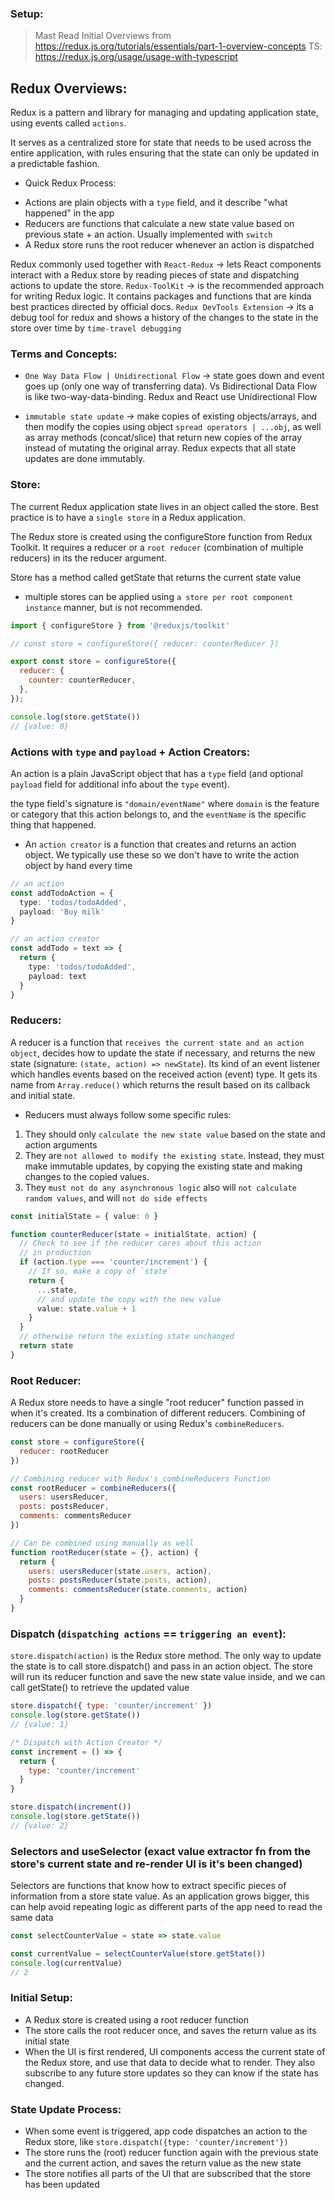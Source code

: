 ### Setup:
> Mast Read Initial Overviews from https://redux.js.org/tutorials/essentials/part-1-overview-concepts
> TS: https://redux.js.org/usage/usage-with-typescript

## Redux Overviews:
Redux is a pattern and library for managing and updating application state, using events called `actions`. 

It serves as a centralized store for state that needs to be used across the entire application, with rules ensuring that the state can only be updated in a predictable fashion.

* Quick Redux Process:
- Actions are plain objects with a `type` field, and it describe "what happened" in the app
- Reducers are functions that calculate a new state value based on previous state + an action. Usually implemented with `switch`
- A Redux store runs the root reducer whenever an action is dispatched

Redux commonly used together with 
`React-Redux` -> lets React components interact with a Redux store by reading pieces of state and dispatching actions to update the store.
`Redux-ToolKit` -> is the recommended approach for writing Redux logic. It contains packages and functions that are kinda best practices directed by official docs. 
`Redux DevTools Extension` -> its a debug tool for redux and shows a history of the changes to the state in the store over time by `time-travel debugging`

### Terms and Concepts:
- `One Way Data Flow | Unidirectional Flow` -> state goes down and event goes up (only one way of transferring data). Vs Bidirectional Data Flow is like two-way-data-binding. Redux and React use Unidirectional Flow

- `immutable state update` -> make copies of existing objects/arrays, and then modify the copies using object `spread operators | ...obj`, as well as array methods (concat/slice) that return new copies of the array instead of mutating the original array. Redux expects that all state updates are done immutably.


### Store:
The current Redux application state lives in an object called the store. Best practice is to have a `single store` in a Redux application.

The Redux store is created using the configureStore function from Redux Toolkit. It requires a reducer or a `root reducer` (combination of multiple reducers) in its the reducer argument. 

Store has a method called getState that returns the current state value

* multiple stores can be applied using `a store per root component instance` manner, but is not recommended. 

```js
import { configureStore } from '@reduxjs/toolkit'

// const store = configureStore({ reducer: counterReducer })

export const store = configureStore({
  reducer: {
    counter: counterReducer,
  },
});

console.log(store.getState())
// {value: 0}
```

### Actions with `type` and `payload` + Action Creators:
An action is a plain JavaScript object that has a `type` field (and optional `payload` field for additional info about the `type` event).

the type field's signature is `"domain/eventName"` where `domain` is the feature or category that this action belongs to, and the `eventName` is the specific thing that happened.

* An `action creator` is a function that creates and returns an action object. We typically use these so we don't have to write the action object by hand every time

```ts
// an action
const addTodoAction = {
  type: 'todos/todoAdded',
  payload: 'Buy milk'
}

// an action creator
const addTodo = text => {
  return {
    type: 'todos/todoAdded',
    payload: text
  }
}
```

### Reducers:
A reducer is a function that `receives the current state and an action object`, decides how to update the state if necessary, and returns the new state (signature: `(state, action) => newState`). Its kind of an event listener which handles events based on the received action (event) type. It gets its name from `Array.reduce()` which returns the result based on its callback and initial state.

* Reducers must always follow some specific rules:

1. They should only `calculate the new state value` based on the state and action arguments
2. They are `not allowed to modify the existing state`. Instead, they must make immutable updates, by copying the existing state and making changes to the copied values.
3. They `must not do any asynchronous logic` also will `not calculate random values`, and will `not do side effects`

```ts
const initialState = { value: 0 }

function counterReducer(state = initialState, action) {
  // Check to see if the reducer cares about this action
  // in production 
  if (action.type === 'counter/increment') {
    // If so, make a copy of `state`
    return {
      ...state,
      // and update the copy with the new value
      value: state.value + 1
    }
  }
  // otherwise return the existing state unchanged
  return state
}
```

### Root Reducer:
A Redux store needs to have a single "root reducer" function passed in when it's created. Its a combination of different reducers. Combining of reducers can be done manually or using Redux's `combineReducers`.
```js
const store = configureStore({
  reducer: rootReducer
})

// Combining reducer with Redux's combineReducers Function
const rootReducer = combineReducers({
  users: usersReducer,
  posts: postsReducer,
  comments: commentsReducer
})

// Can be combined using manually as well
function rootReducer(state = {}, action) {
  return {
    users: usersReducer(state.users, action),
    posts: postsReducer(state.posts, action),
    comments: commentsReducer(state.comments, action)
  }
}
```

### Dispatch (`dispatching actions` == `triggering an event`):
`store.dispatch(action)` is the Redux store method. The only way to update the state is to call store.dispatch() and pass in an action object. The store will run its reducer function and save the new state value inside, and we can call getState() to retrieve the updated value
```js
store.dispatch({ type: 'counter/increment' })
console.log(store.getState())
// {value: 1}

/* Dispatch with Action Creator */
const increment = () => {
  return {
    type: 'counter/increment'
  }
}

store.dispatch(increment())
console.log(store.getState())
// {value: 2}
```

### Selectors and useSelector (exact value extractor fn from the store's current state and re-render UI is it's been changed)
Selectors are functions that know how to extract specific pieces of information from a store state value. As an application grows bigger, this can help avoid repeating logic as different parts of the app need to read the same data
```js
const selectCounterValue = state => state.value

const currentValue = selectCounterValue(store.getState())
console.log(currentValue)
// 2
```

### Initial Setup:
* A Redux store is created using a root reducer function
* The store calls the root reducer once, and saves the return value as its initial state
* When the UI is first rendered, UI components access the current state of the Redux store, and use that data to decide what to render. They also subscribe to any future store updates so they can know if the state has changed.

### State Update Process:
- When some event is triggered, app code dispatches an action to the Redux store, like `store.dispatch({type: 'counter/increment'})`
- The store runs the (root) reducer function again with the previous state and the current action, and saves the return value as the new state
- The store notifies all parts of the UI that are subscribed that the store has been updated